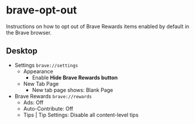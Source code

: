 # brave-opt-out

Instructions on how to opt out of Brave Rewards items enabled by default in the Brave browser.

## Desktop

- Settings `brave://settings`
  - Appearance
    - Enable **Hide Brave Rewards button**
  - New Tab Page
    - New tab page shows: Blank Page
- Brave Rewards `brave://rewards`
  - Ads: Off
  - Auto-Contribute: Off
  - Tips | Tip Settings: Disable all content-level tips
